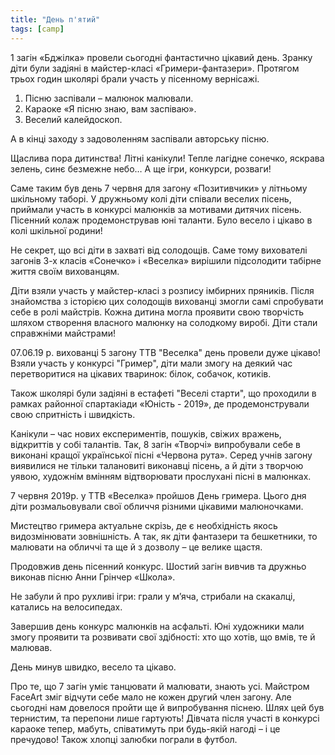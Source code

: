 ```yaml
---
title: "День п'ятий"
tags: [camp]
---
```


1 загін «Бджілка» провели сьогодні фантастично цікавий день. Зранку діти були задіяні в майстер-класі «Гримери-фантазери». Протягом трьох годин школярі брали участь у пісенному вернісажі.

1. Пісню заспівали – малюнок малювали.
2. Караоке «Я пісню знаю, вам заспіваю».
3. Веселий калейдоскоп.

А в кінці заходу з задоволенням заспівали авторську пісню.

<slideshow></slideshow>

Щаслива пора дитинства! Літні канікули! Тепле лагідне сонечко, яскрава зелень, синє безмежне небо… А ще ігри, конкурси, розваги!

Саме таким був день 7 червня для загону «Позитивчики» у літньому шкільному таборі. У дружньому колі діти співали веселих пісень, приймали участь в конкурсі малюнків за мотивами дитячих пісень. Пісенний колаж продемонстрував юні таланти. Було весело і цікаво в колі шкільної родини!

<slideshow id="*2"></slideshow>

Не секрет, що всі діти в захваті від солодощів. Саме тому вихователі загонів 3-х класів «Сонечко» і «Веселка» вирішили підсолодити табірне життя своїм вихованцям.

Діти взяли участь у майстер-класі з розпису імбирних пряників. Після знайомства з історією цих солодощів вихованці змогли самі спробувати себе в ролі майстрів. Кожна дитина могла проявити свою творчість шляхом створення власного малюнку на солодкому виробі. Діти стали справжніми майстрами!

<slideshow id="*3"></slideshow>

07.06.19 р. вихованці 5 загону ТТВ "Веселка" день провели дуже цікаво! Взяли участь у конкурсі "Гример", діти мали змогу на деякий час перетворитися на цікавих тваринок: білок, собачок, котиків.

Також школярі були задіяні в естафеті "Веселі старти", що проходили в рамках районної спартакіади «Юність - 2019», де продемонстрували свою спритність і швидкість.

<slideshow id="*4"></slideshow>

Канікули – час нових експериментів, пошуків, свіжих вражень, відкриттів у собі талантів. Так, 8 загін «Творчі» випробували себе в виконані кращої української пісні «Червона рута». Серед учнів загону виявилися не тільки талановиті виконавці пісень, а й діти з творчою уявою, художнім вмінням відтворювати прослухані пісні в малюнках.

<slideshow id="*5"></slideshow>

7 червня 2019р. у ТТВ «Веселка» пройшов День гримера. Цього дня діти розмальовували свої обличчя різними цікавими малюночками.

Мистецтво гримера актуальне скрізь, де є необхідність якось видозмінювати зовнішність. А так, як діти фантазери та бешкетники, то малювати на обличчі та ще й з дозволу – це велике щастя.

Продовжив день пісенний конкурс. Шостий загін вивчив та дружньо виконав пісню Анни Грінчер «Школа».

Не забули й про рухливі ігри: грали у м’яча, стрибали на скакалці, катались на велосипедах.

Завершив день конкурс малюнків на асфальті. Юні художники мали змогу проявити та розвивати свої здібності: хто що хотів, що вмів, те й малював.

День минув швидко, весело та цікаво.

<slideshow id="*6"></slideshow>

Про те, що 7 загін уміє танцювати й малювати, знають усі. Майстром FaceArt зміг відчути себе мало не кожен другий член загону. Але сьогодні нам довелося пройти ще й випробування піснею. Шлях цей був тернистим, та перепони лише гартують! Дівчата після участі в конкурсі караоке тепер, мабуть, співатимуть при будь-якій нагоді – і це пречудово! Також хлопці залюбки пограли в футбол.

<slideshow id="*7"></slideshow>

<youtube id="rUGyTPSY7KA"></youtube>
